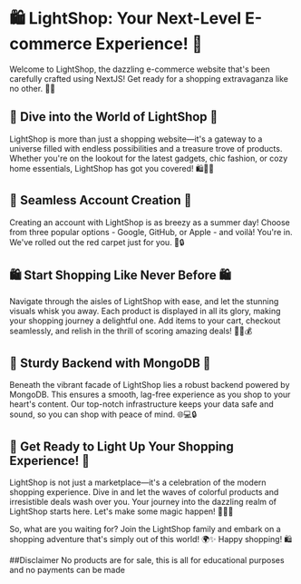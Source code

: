 # 🛍️ LightShop: Your Next-Level E-commerce Experience! 🌟

Welcome to LightShop, the dazzling e-commerce website that's been carefully crafted using NextJS! Get ready for a shopping extravaganza like no other. 🛒✨

## 💫 Dive into the World of LightShop 💫

LightShop is more than just a shopping website—it's a gateway to a universe filled with endless possibilities and a treasure trove of products. Whether you're on the lookout for the latest gadgets, chic fashion, or cozy home essentials, LightShop has got you covered! 🛍️👗📱

## 🔐 Seamless Account Creation 🔐

Creating an account with LightShop is as breezy as a summer day! Choose from three popular options - Google, GitHub, or Apple - and voilà! You're in. We've rolled out the red carpet just for you. 🎉🔒

## 🛍️ Start Shopping Like Never Before 🛍️

Navigate through the aisles of LightShop with ease, and let the stunning visuals whisk you away. Each product is displayed in all its glory, making your shopping journey a delightful one. Add items to your cart, checkout seamlessly, and relish in the thrill of scoring amazing deals! 🎁🛒💰

## 💾 Sturdy Backend with MongoDB 💾

Beneath the vibrant facade of LightShop lies a robust backend powered by MongoDB. This ensures a smooth, lag-free experience as you shop to your heart's content. Our top-notch infrastructure keeps your data safe and sound, so you can shop with peace of mind. 🌐💻🔒

## 🚀 Get Ready to Light Up Your Shopping Experience! 🚀

LightShop is not just a marketplace—it's a celebration of the modern shopping experience. Dive in and let the waves of colorful products and irresistible deals wash over you. Your journey into the dazzling realm of LightShop starts here. Let's make some magic happen! 🌈💫🛒

So, what are you waiting for? Join the LightShop family and embark on a shopping adventure that's simply out of this world! 🌍✨ Happy shopping! 🛍️

##Disclaimer
No products are for sale, this is all for educational purposes and no payments can be made